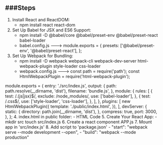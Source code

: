 ###Steps
----------

1. Install React and ReactDOM:
    - npm install react react-dom
2. Set Up Babel for JSX and ES6 Support:
    - npm install -D @babel/core @babel/preset-env @babel/preset-react babel-loader
    - babel.config.js ---> module.exports = {
                                presets: ['@babel/preset-env', '@babel/preset-react'],
                            };
3. Set Up Webpack for Bundling:
    - npm install -D webpack webpack-cli webpack-dev-server html-webpack-plugin style-loader css-loader
    - webpack.config.js ---> const path = require('path');
const HtmlWebpackPlugin = require('html-webpack-plugin');

module.exports = {
  entry: './src/index.js',
  output: {
    path: path.resolve(__dirname, 'dist'),
    filename: 'bundle.js',
  },
  module: {
    rules: [
      {
        test: /\.(js|jsx)$/,
        exclude: /node_modules/,
        use: ['babel-loader'],
      },
      {
        test: /\.css$/,
        use: ['style-loader', 'css-loader'],
      },
    ],
  },
  plugins: [
    new HtmlWebpackPlugin({
      template: './public/index.html',
    }),
  ],
  devServer: {
    static: {
        directory: path.join(__dirname, 'dist'),
    },
    compress: true,
    port: 3000,
  },
};
4. index.html in public folder:
    - HTML Code
5. Create Your React App:
    - mkdir src
      touch src/index.js
6. Create a react component APP.js
7. Mount app in 'src/index.js'
8. Add script to 'package.json'
    - "start": "webpack serve --mode development --open",
    - "build": "webpack --mode production"
